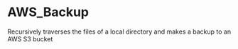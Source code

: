 # AWS_Backup
Recursively traverses the files of a local directory and makes a backup to an AWS S3 bucket

